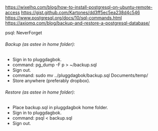 https://wixelhq.com/blog/how-to-install-postgresql-on-ubuntu-remote-access
https://gist.github.com/Kartones/dd3ff5ec5ea238d4c546
https://www.postgresql.org/docs/10/sql-commands.html
https://axiomq.com/blog/backup-and-restore-a-postgresql-database/

psql: NeverForget

###### Backup (as astee in home folder):
- Sign in to pluggdagbok.
- command: pg_dump -F p > ~/backup.sql
- Sign out.
- command: sudo mv ../pluggdagbok/backup.sql Documents/temp/
- Store anywhere (preferably dropbox).

###### Restore (as astee in home folder):
- Place backup.sql in pluggdagbok home folder.
- Sign in to pluggdagbok.
- command: psql < backup.sql
- Sign out.
